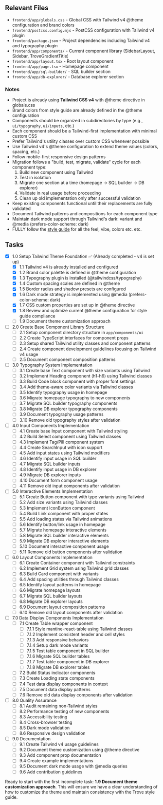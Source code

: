 ## Relevant Files

- `frontend/app/globals.css` - Global CSS with Tailwind v4 @theme configuration and brand colors
- `frontend/postcss.config.mjs` - PostCSS configuration with Tailwind v4 plugin
- `frontend/package.json` - Project dependencies including Tailwind v4 and typography plugin
- `frontend/app/components/` - Current component library (SidebarLayout, Sidebar, TroveGradientTitle)
- `frontend/app/layout.tsx` - Root layout component
- `frontend/app/page.tsx` - Homepage component
- `frontend/app/sql-builder/` - SQL builder section
- `frontend/app/db-explorer/` - Database explorer section

### Notes

- Project is already using **Tailwind CSS v4** with @theme directive in globals.css
- Brand colors from style guide are already defined in the @theme configuration
- Components should be organized in subdirectories by type (e.g., `ui/typography`, `ui/inputs`, etc.)
- Each component should be a Tailwind-first implementation with minimal custom CSS
- Prefer Tailwind's utility classes over custom CSS whenever possible
- Use Tailwind v4's @theme configuration to extend theme values (colors, spacing, etc.)
- Follow mobile-first responsive design patterns
- Migration follows a "build, test, migrate, validate" cycle for each component type:
  1. Build new component using Tailwind
  2. Test in isolation
  3. Migrate one section at a time (homepage → SQL builder → DB explorer)
  4. Validate in real usage before proceeding
  5. Clean up old implementation only after successful validation
- Keep existing components functional until their replacements are fully validated
- Document Tailwind patterns and compositions for each component type
- Maintain dark mode support through Tailwind's dark: variant and @media (prefers-color-scheme: dark)
- FULLY follow the [style guide](../assets/style-guide.md) for all the feel, vibe, colors etc. etc.

## Tasks

- [x] 1.0 Setup Tailwind Theme Foundation ✅ (Already completed - v4 is set up)
  - [x] 1.1 Tailwind v4 is already installed and configured
  - [x] 1.2 Brand color palette is defined in @theme configuration
  - [x] 1.3 Typography plugin is installed (@tailwindcss/typography)
  - [x] 1.4 Custom spacing scales are defined in @theme
  - [x] 1.5 Border radius and shadow presets are configured
  - [x] 1.6 Dark mode strategy is implemented using @media (prefers-color-scheme: dark)
  - [x] 1.7 CSS custom properties are set up in @theme directive
  - [x] 1.8 Review and optimize current @theme configuration for style guide compliance
  - [ ] 1.9 Document theme customization approach

- [ ] 2.0 Create Base Component Library Structure
  - [ ] 2.1 Setup component directory structure in `app/components/ui`
  - [ ] 2.2 Create TypeScript interfaces for component props
  - [ ] 2.3 Setup shared Tailwind utility classes and component patterns
  - [ ] 2.4 Create component development guidelines focusing on Tailwind v4 usage
  - [ ] 2.5 Document component composition patterns

- [ ] 3.0 Typography System Implementation
  - [ ] 3.1 Create base Text component with size variants using Tailwind
  - [ ] 3.2 Implement Heading component (h1-h6) using Tailwind classes
  - [ ] 3.3 Build Code block component with proper font settings
  - [ ] 3.4 Add theme-aware color variants via Tailwind classes
  - [ ] 3.5 Identify typography usage in homepage
  - [ ] 3.6 Migrate homepage typography to new components
  - [ ] 3.7 Migrate SQL builder typography components
  - [ ] 3.8 Migrate DB explorer typography components
  - [ ] 3.9 Document typography usage patterns
  - [ ] 3.10 Remove old typography styles after validation

- [ ] 4.0 Input Components Implementation
  - [ ] 4.1 Create base Input component with Tailwind styling
  - [ ] 4.2 Build Select component using Tailwind classes
  - [ ] 4.3 Implement Tag/Pill component system
  - [ ] 4.4 Create SearchInput with icon support
  - [ ] 4.5 Add input states using Tailwind modifiers
  - [ ] 4.6 Identify input usage in SQL builder
  - [ ] 4.7 Migrate SQL builder inputs
  - [ ] 4.8 Identify input usage in DB explorer
  - [ ] 4.9 Migrate DB explorer inputs
  - [ ] 4.10 Document form component usage
  - [ ] 4.11 Remove old input components after validation

- [ ] 5.0 Interactive Elements Implementation
  - [ ] 5.1 Create Button component with type variants using Tailwind
  - [ ] 5.2 Add size variants using Tailwind classes
  - [ ] 5.3 Implement IconButton component
  - [ ] 5.4 Build Link component with proper states
  - [ ] 5.5 Add loading states via Tailwind animations
  - [ ] 5.6 Identify button/link usage in homepage
  - [ ] 5.7 Migrate homepage interactive elements
  - [ ] 5.8 Migrate SQL builder interactive elements
  - [ ] 5.9 Migrate DB explorer interactive elements
  - [ ] 5.10 Document interactive component usage
  - [ ] 5.11 Remove old button components after validation

- [ ] 6.0 Layout Components Implementation
  - [ ] 6.1 Create Container component with Tailwind constraints
  - [ ] 6.2 Implement Grid system using Tailwind grid classes
  - [ ] 6.3 Build Card component with variants
  - [ ] 6.4 Add spacing utilities through Tailwind classes
  - [ ] 6.5 Identify layout patterns in homepage
  - [ ] 6.6 Migrate homepage layouts
  - [ ] 6.7 Migrate SQL builder layouts
  - [ ] 6.8 Migrate DB explorer layouts
  - [ ] 6.9 Document layout composition patterns
  - [ ] 6.10 Remove old layout components after validation

- [ ] 7.0 Data Display Components Implementation
  - [ ] 7.1 Create Table wrapper component
    - [ ] 7.1.1 Style mantine-react-table using Tailwind classes
    - [ ] 7.1.2 Implement consistent header and cell styles
    - [ ] 7.1.3 Add responsive behaviors
    - [ ] 7.1.4 Setup dark mode variants
    - [ ] 7.1.5 Test table component in SQL builder
    - [ ] 7.1.6 Migrate SQL builder tables
    - [ ] 7.1.7 Test table component in DB explorer
    - [ ] 7.1.8 Migrate DB explorer tables
  - [ ] 7.2 Build Status indicator components
  - [ ] 7.3 Create Loading state components
  - [ ] 7.4 Test data display components in context
  - [ ] 7.5 Document data display patterns
  - [ ] 7.6 Remove old data display components after validation

- [ ] 8.0 Quality Assurance
  - [ ] 8.1 Audit remaining non-Tailwind styles
  - [ ] 8.2 Performance testing of new components
  - [ ] 8.3 Accessibility testing
  - [ ] 8.4 Cross-browser testing
  - [ ] 8.5 Dark mode validation
  - [ ] 8.6 Responsive design validation

- [ ] 9.0 Documentation
  - [ ] 9.1 Create Tailwind v4 usage guidelines
  - [ ] 9.2 Document theme customization using @theme directive
  - [ ] 9.3 Add component prop documentation
  - [ ] 9.4 Create example implementations
  - [ ] 9.5 Document dark mode usage with @media queries
  - [ ] 9.6 Add contribution guidelines

Ready to start with the first incomplete task: **1.9 Document theme customization approach**. This will ensure we have a clear understanding of how to customize the theme and maintain consistency with the Trove style guide. 
